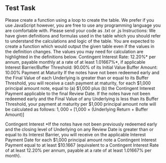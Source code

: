 ## Test Task ##

Please create a function using a loop to create the table. We prefer if you use JavaScript however, you
are free to use any programming language you are comfortable with. Please send your code as .txt or .js
Instructions: We have given definitions and formulas used in the table which you should refer to
understand the calculations and logic of the table. You are expected to create a function which would
output the given table even if the values in the definition changes. The values you may need for
calculation are highlighted in the definitions below.
Contingent Interest Rate: 12.20%* per annum, payable monthly at a rate of at least 1.01667%*, if applicable
Interest Barrier/Buffer Threshold: 90.00% of its Initial Value
Buffer Amount: 10.00%
Payment at Maturity
If the notes have not been redeemed early and the Final Value of each Underlying is greater than or equal to its Buffer
Threshold, you will receive a cash payment at maturity, for each $1,000 principal amount note, equal to (a) $1,000 plus (b)
the Contingent Interest Payment applicable to the final Review Date.
If the notes have not been redeemed early and the Final Value of any Underlying is less than its Buffer Threshold, your
payment at maturity per $1,000 principal amount note will be calculated as follows:
$1,000 + [$1,000 × (Underlying Return + Buffer Amount)]

Contingent Interest
*If the notes have not been previously redeemed early and the closing level of Underlying on any Review Date is greater
than or equal to its Interest Barrier, you will receive on the applicable Interest Payment Date for each $1,000 principal
amount note a Contingent Interest Payment equal to at least $10.1667 (equivalent to a Contingent Interest Rate of at least
12.20% per annum, payable at a rate of at least 1.01667% per month).
